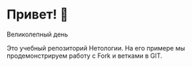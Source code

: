 # Привет! 👋
Великолепный день

Это учебный репозиторий Нетологии. На его примере мы продемонстрируем работу с Fork и ветками в GIT. 